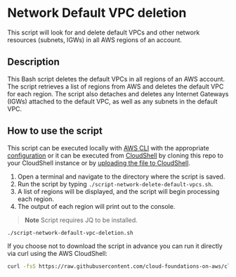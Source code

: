 # Network Default VPC deletion

This script will look for and delete default VPCs and other network resources (subnets, IGWs) in all AWS regions of an account.

## Description

This Bash script deletes the default VPCs in all regions of an AWS account. The script retrieves a list of regions from AWS and deletes the default VPC for each region. The script also detaches and deletes any Internet Gateways (IGWs) attached to the default VPC, as well as any subnets in the default VPC.

## How to use the script

This script can be executed locally with [AWS CLI](https://docs.aws.amazon.com/cli/latest/userguide/cli-chap-welcome.html) with the appropriate [configuration](https://docs.aws.amazon.com/cli/latest/userguide/cli-chap-configure.html) or it can be executed from [CloudShell](https://docs.aws.amazon.com/cloudshell/latest/userguide/welcome.html) by cloning this repo to your CloudShell instance or by [uploading the file to CloudShell](https://docs.aws.amazon.com/cloudshell/latest/userguide/working-with-cloudshell.html#:~:text=To%20upload%20files%20to%20AWS%20CloudShell).

1. Open a terminal and navigate to the directory where the script is saved.
2. Run the script by typing `./script-network-delete-default-vpcs.sh`.
3. A list of regions will be displayed, and the script will begin processing each region.
4. The output of each region will print out to the console.

>**Note** Script requires JQ to be installed.

```bash
./script-network-default-vpc-deletion.sh
```

If you choose not to download the script in advance you can run it directly via curl using the AWS CloudShell:

```sh
curl -fsS https://raw.githubusercontent.com/cloud-foundations-on-aws/cloud-foundations-templates/main/network/network-default-vpc-deletion/script-network-default-vpc-deletion.sh | bash
```
